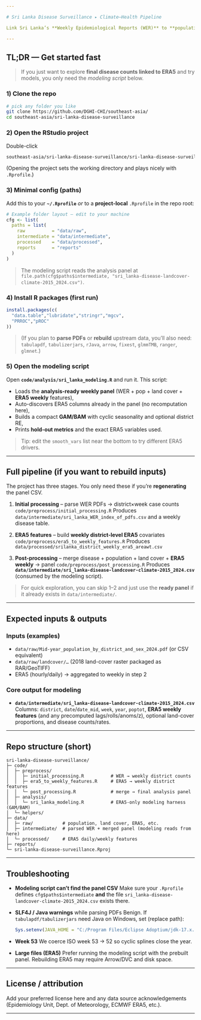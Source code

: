 ```yaml
---

# Sri Lanka Disease Surveillance ▸ Climate–Health Pipeline

Link Sri Lanka’s **Weekly Epidemiological Reports (WER)** to **population**, **land cover**, and **ERA5** climate features to support modeling (e.g., leptospirosis, dengue). Outputs are analysis-ready for GAMs and other frameworks.

---
```


## TL;DR — Get started fast

> If you just want to explore **final disease counts linked to ERA5** and try models, you only need the *modeling script* below.

### 1) Clone the repo

```bash
# pick any folder you like
git clone https://github.com/DGHI-CHI/southeast-asia/
cd southeast-asia/sri-lanka-disease-surveillance
```

### 2) Open the RStudio project

Double-click 
```bash
southeast-asia/sri-lanka-disease-surveillance/sri-lanka-disease-surveillance.Rproj
```
(Opening the project sets the working directory and plays nicely with `.Rprofile`.)

### 3) Minimal config (paths)

Add this to your **`~/.Rprofile`** *or* to a **project-local** `.Rprofile` in the repo root:

```r
# Example folder layout — edit to your machine
cfg <- list(
  paths = list(
    raw          = "data/raw",
    intermediate = "data/intermediate",
    processed    = "data/processed",
    reports      = "reports"
  )
)
```

> The modeling script reads the analysis panel at
> `file.path(cfg$paths$intermediate, "sri_lanka-disease-landcover-climate-2015_2024.csv")`.

### 4) Install R packages (first run)

```r
install.packages(c(
  "data.table","lubridate","stringr","mgcv",
  "PRROC","pROC"
))
```

> (If you plan to **parse PDFs** or **rebuild** upstream data, you’ll also need:
> `tabulapdf`, `tabulizerjars`, `rJava`, `arrow`, `fixest`, `glmmTMB`, `ranger`, `glmnet`.)

### 5) Open the modeling script

Open **`code/analysis/sri_lanka_modeling.R`** and run it.
This script:

* Loads the **analysis-ready weekly panel** (WER + pop + land cover + **ERA5 weekly** features),
* Auto-discovers ERA5 columns already in the panel (no recomputation here),
* Builds a compact **GAM/BAM** with cyclic seasonality and optional district RE,
* Prints **hold-out metrics** and the exact ERA5 variables used.

> Tip: edit the `smooth_vars` list near the bottom to try different ERA5 drivers.

---

## Full pipeline (if you want to rebuild inputs)

The project has three stages. You only need these if you’re **regenerating** the panel CSV.

1. **Initial processing** – parse WER PDFs → district×week case counts
   `code/preprocess/initial_processing.R`
   Produces `data/intermediate/sri_lanka_WER_index_of_pdfs.csv` and a weekly disease table.

2. **ERA5 features** – build **weekly district-level ERA5** covariates
   `code/preprocess/era5_to_weekly_features.R`
   Produces `data/processed/srilanka_district_weekly_era5_areawt.csv`

3. **Post-processing** – merge disease + population + land cover + **ERA5 weekly** → panel
   `code/preprocess/post_processing.R`
   Produces **`data/intermediate/sri_lanka-disease-landcover-climate-2015_2024.csv`** (consumed by the modeling script).

> For quick exploration, you can skip 1–2 and just use the **ready panel** if it already exists in `data/intermediate/`.

---

## Expected inputs & outputs

### Inputs (examples)

* `data/raw/Mid-year_population_by_district_and_sex_2024.pdf` (or CSV equivalent)
* `data/raw/landcover/…` (2018 land-cover raster packaged as RAR/GeoTIFF)
* ERA5 (hourly/daily) → aggregated to weekly in step 2

### Core output for modeling

* **`data/intermediate/sri_lanka-disease-landcover-climate-2015_2024.csv`**
  Columns: `district`, `date`/`date_mid`, `week`, `year`, `poptot`, **ERA5 weekly features** (and any precomputed lags/rolls/anoms/z), optional land-cover proportions, and disease counts/rates.

---

## Repo structure (short)

```
sri-lanka-disease-surveillance/
├─ code/
│  ├─ preprocess/
│  │  ├─ initial_processing.R          # WER → weekly district counts
│  │  ├─ era5_to_weekly_features.R     # ERA5 → weekly district features
│  │  └─ post_processing.R             # merge → final analysis panel
│  ├─ analysis/
│  │  └─ sri_lanka_modeling.R          # ERA5-only modeling harness (GAM/BAM)
│  └─ helpers/
├─ data/
│  ├─ raw/           # population, land cover, ERA5, etc.
│  ├─ intermediate/  # parsed WER + merged panel (modeling reads from here)
│  └─ processed/     # ERA5 daily/weekly features
├─ reports/
└─ sri-lanka-disease-surveillance.Rproj
```

---

## Troubleshooting

* **Modeling script can’t find the panel CSV**
  Make sure your `.Rprofile` defines `cfg$paths$intermediate` **and** the file
  `sri_lanka-disease-landcover-climate-2015_2024.csv` exists there.

* **SLF4J / Java warnings** while parsing PDFs
  Benign. If `tabulapdf/tabulizerjars` need Java on Windows, set (replace path):

  ```r
  Sys.setenv(JAVA_HOME = "C:/Program Files/Eclipse Adoptium/jdk-17.x.x-hotspot")
  ```

* **Week 53**
  We coerce ISO week 53 → 52 so cyclic splines close the year.

* **Large files (ERA5)**
  Prefer running the modeling script with the prebuilt panel. Rebuilding ERA5 may require Arrow/DVC and disk space.

---

## License / attribution

Add your preferred license here and any data source acknowledgements (Epidemiology Unit, Dept. of Meteorology, ECMWF ERA5, etc.).

---
